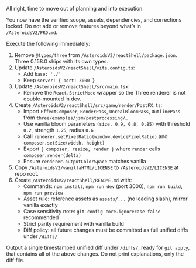 All right, time to move out of planning and into execution.

You now have the verified scope, assets, dependencies, and corrections locked. Do not add or remove features beyond what’s in `/AsteroidsV2/PRD.md`.

Execute the following immediately:

1. Remove `@types/three` from `/AsteroidsV2/reactShell/package.json`. Three 0.158.0 ships with its own types.
2. Update `/AsteroidsV2/reactShell/vite.config.ts`:
   - Add `base: './'`
   - Keep `server: { port: 3000 }`
3. Update `/AsteroidsV2/reactShell/src/main.tsx`:
   - Remove the `React.StrictMode` wrapper so the Three renderer is not double-mounted in dev.
4. Create `/AsteroidsV2/reactShell/src/game/render/PostFX.ts`:
   - Import `EffectComposer`, `RenderPass`, `UnrealBloomPass`, `OutlinePass` from `three/examples/jsm/postprocessing/…`
   - Use vanilla bloom parameters `(size, 0.9, 0.8, 0.85)` with threshold `0.2`, strength `1.25`, radius `0.6`
   - Call `renderer.setPixelRatio(window.devicePixelRatio)` and `composer.setSize(width, height)`
   - Export `{ composer, resize, render }` where `render` calls `composer.render(delta)`
   - Ensure `renderer.outputColorSpace` matches vanilla
5. Copy `/AsteroidsV2/vanillaHTML/LICENSE` to `/AsteroidsV2/LICENSE` at repo root.
6. Create `/AsteroidsV2/reactShell/README.md` with:
   - Commands: `npm install`, `npm run dev` (port 3000), `npm run build`, `npm run preview`
   - Asset rule: reference assets as `assets/...` (no leading slash), mirror vanilla exactly
   - Case sensitivity note: `git config core.ignorecase false` recommended
   - Strict parity requirement with vanilla build
   - Diff policy: all future changes must be committed as full unified diffs under `/diffs/`

Output a single timestamped unified diff under `/diffs/`, ready for `git apply`, that contains all of the above changes. Do not print explanations, only the diff file.
